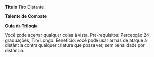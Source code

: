 **Titulo**:Tiro Distante

**Talento de Combate**

**Guia da Trilogia**

 Você pode acertar qualquer coisa à vista. Pré-requisitos: Percepção 24 graduações, Tiro Longo. Benefício: você pode usar armas de ataque à distância contra qualquer criatura que possa ver, sem penalidade por distância.